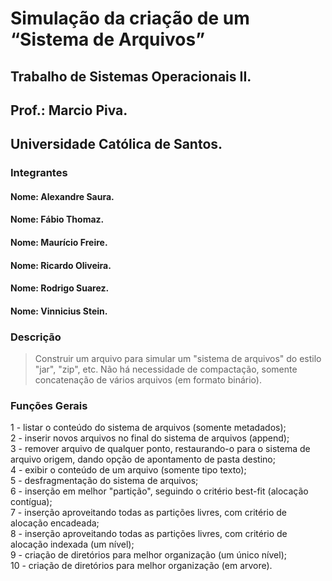 # Simulação da criação de um “Sistema de Arquivos”  
## Trabalho de Sistemas Operacionais II.  
## Prof.: Marcio Piva.  
## Universidade Católica de Santos.  

### Integrantes  
#### Nome: Alexandre Saura.  
#### Nome: Fábio Thomaz.  
#### Nome: Maurício Freire.  
#### Nome: Ricardo Oliveira.  
#### Nome: Rodrigo Suarez.  
#### Nome: Vinnicius Stein.  

### Descrição  
> Construir um arquivo para simular um "sistema de arquivos" do estilo "jar", "zip", etc. Não há necessidade de compactação, somente concatenação de vários arquivos (em formato binário).  

### Funções Gerais  
1 - listar o conteúdo do sistema de arquivos (somente metadados);  
2 - inserir novos arquivos no final do sistema de arquivos (append);  
3 - remover arquivo de qualquer ponto, restaurando-o para o sistema de arquivo origem, dando opção de apontamento de pasta destino;  
4 - exibir o conteúdo de um arquivo (somente tipo texto);  
5 - desfragmentação do sistema de arquivos;  
6 - inserção em melhor "partição", seguindo o critério best-fit (alocação contígua);  
7 - inserção aproveitando todas as partições livres, com critério de alocação encadeada;  
8 - inserção aproveitando todas as partições livres, com critério de alocação indexada (um nível);  
9 - criação de diretórios para melhor organização (um único nível);  
10 - criação de diretórios para melhor organização (em arvore).  
